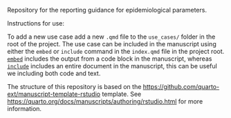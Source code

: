 Repository for the reporting guidance for epidemiological parameters.

Instructions for use:

To add a new use case add a new `.qmd` file to the `use_cases/` folder in the root of the project. The use case can be included in the manuscript using either the `embed` or `include` command in the `index.qmd` file in the project root. [`embed`](https://quarto.org/docs/authoring/notebook-embed.html) includes the output from a code block in the manuscript, whereas [`include`]() includes an entire document in the manuscript, this can be useful we including both code and text.


The structure of this repository is based on the https://github.com/quarto-ext/manuscript-template-rstudio template. See https://quarto.org/docs/manuscripts/authoring/rstudio.html for more information.
